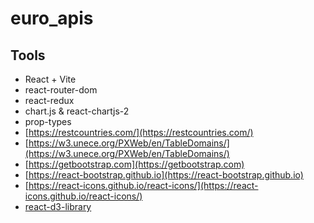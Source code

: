 # euro_apis

## Tools

- React + Vite
- react-router-dom
- react-redux
- chart.js & react-chartjs-2
- prop-types
- [https://restcountries.com/](https://restcountries.com/)
- [https://w3.unece.org/PXWeb/en/TableDomains/](https://w3.unece.org/PXWeb/en/TableDomains/)
- [https://getbootstrap.com](https://getbootstrap.com)
- [https://react-bootstrap.github.io](https://react-bootstrap.github.io)
- [https://react-icons.github.io/react-icons/](https://react-icons.github.io/react-icons/)
- [react-d3-library](https://react-d3-library.github.io/)
